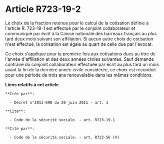# Article R723-19-2

Le choix de la fraction retenue pour le calcul de la cotisation définie à l'article R. 723-19-1 est effectué par le conjoint
collaborateur et communiqué par écrit à la Caisse nationale des barreaux français au plus tard deux mois suivant son
affiliation. Si aucun autre choix de cotisation n'est effectué, la cotisation est égale au quart de celle due par l'avocat. 

Ce choix s'applique pour la première fois aux cotisations dues au titre de l'année d'affiliation et des deux années civiles
suivantes. Sauf demande contraire du conjoint collaborateur effectuée par écrit au plus tard un mois avant la fin de la
dernière année civile considérée, ce choix est reconduit pour une période de trois ans renouvelable dans les mêmes
conditions.

**Liens relatifs à cet article**

	**Créé par**:

	  - Décret n°2011-698 du 20 juin 2011 - art. 1

	**Cite**:

	  - Code de la sécurité sociale. - art. R723-19-1

	**Cité par**:

	  - Code de la sécurité sociale. - art. R723-56 (V)
